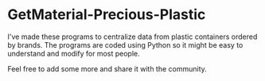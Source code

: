 # GetMaterial-Precious-Plastic

I've made these programs to centralize data from plastic containers ordered by brands.
The programs are coded using Python so it might be easy to understand and modify for most people.



Feel free to add some more and share it with the community.
